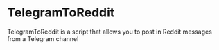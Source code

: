 # TelegramToReddit
TelegramToReddit is a script that allows you to post in Reddit messages from a Telegram channel
